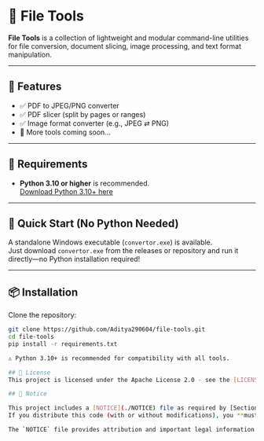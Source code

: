 # 📁 File Tools

**File Tools** is a collection of lightweight and modular command-line utilities for file conversion, document slicing, image processing, and text format manipulation.

---

## 🧰 Features

- ✅ PDF to JPEG/PNG converter
- ✅ PDF slicer (split by pages or ranges)
- ✅ Image format converter (e.g., JPEG ⇄ PNG)
- 🚀 More tools coming soon...

---
## 📝 Requirements

- **Python 3.10 or higher** is recommended.  
  [Download Python 3.10+ here](https://www.python.org/downloads/)

---

## 🚀 Quick Start (No Python Needed)

A standalone Windows executable (`convertor.exe`) is available.  
Just download `convertor.exe` from the releases or repository and run it directly—no Python installation required!

---

## 📦 Installation

Clone the repository:

```bash
git clone https://github.com/Aditya290604/file-tools.git
cd file-tools
pip install -r requirements.txt

⚠️ Python 3.10+ is recommended for compatibility with all tools.

## 📜 License  
This project is licensed under the Apache License 2.0 - see the [LICENSE](LICENSE) file for details.

## 📄 Notice

This project includes a [NOTICE](./NOTICE) file as required by [Section 4(d)](https://www.apache.org/licenses/LICENSE-2.0#conditions) of the Apache License 2.0.  
If you distribute this code (with or without modifications), you **must** include the `NOTICE` file along with the `LICENSE`.

The `NOTICE` file provides attribution and important legal information about this project and its origin.

